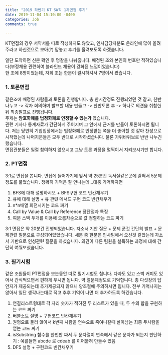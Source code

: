 ```yaml
---
title: "2019 하반기 KT SW직 1차면접 후기"
date: 2019-11-04 15:10:00 -0400
categories: Job
comments: true

---
```


KT면접의 경우 서약서를 따로 작성하지도 않았고, 인사담당자분도 온라인에 많이 올려주라고 하신것으로 보아(?) 맘놓고 후기를 올려보도록 하겠습니다.   

일단 도착하면 신분 확인 후 명찰을 나눠줍니다. 배정된 조와 본인의 번호만 적혀있습니다(부정채용 관련하여 블라인드 채용이 강화된 느낌이었습니다)  
한 조에 8명이었는데, 저희 조는 한분이 결시하셔서 7명이서 봤습니다.  

### 1. 토론면접

같은조에 배정된 사람들과 토론을 진행합니다. 총 한시간정도 진행되었던 것 같고, 찬반 나누고 -> 각자 회의하며 발표할 내용 만들고 -> 찬반토론 후 -> 하나로 의견을 취합한 뒤 최종발표로 진행됩니다.  
주제는 **암호화폐를 법정화폐로 인정할 수 있는가** 였습니다.  
관련 기사나 통계자료가 간단하게 주어지며 그 안에서 근거를 만들어 토론하시면 됩니다. 저는 당연히 기업입장에서는 법정화폐로 인정받는 쪽을 더 좋아할 것 같아 찬성으로 시작했는데 나머지분들은 모두 반대로 시작하셨습니다. 물론 가위바위보로 반반 나누긴 했습니다.  
면접관분들은 일절 참여하지 않으시고 그냥 토론 과정을 멀찍이서 지켜보시기만 합니다.  

### 2. PT면접

3:1로 면접을 봅니다. 면접에 들어가기에 앞서 약 25분간 독서실같은곳에 갇혀서 5문제정도를 풀었습니다. 정확히 기억은 잘 안나는데...대충 기억하자면  
1. BFS에 대해 설명하시오 + BFS구현 코드 빈칸채우기 
2. 큐에 대해 설명 + 큐 관련 메서드 구현 코드 빈칸채우기 
3. n*n배열 회전시키는 코드 짜기 
4. Call by Value & Call by Reference 장단점과 특징 
5. 여분 스택 두개를 이용해 오름차순으로 값 정렬하는 코드 짜기  

3:1 면접은 약 20분간 진행되었습니다. 자소서 기반 질문 + 문제 푼것 간단히 발표 + 문제관련 질문으로 구성되어있었습니다. 
세분 중 한분은 인사팀에서 오신것 같았는데 자소서 기반으로 인성관련 질문을 하셨습니다. 의견이 다른 팀원을 설득하는 과정에 대해 간단히 여쭤보셨습니다.

### 3. 필기시험
같은 조원들이 PT면접을 보는동안 따로 필기시험도 칩니다. 다과도 있고 스벅 커피도 있어서 간식먹으면서 편하게 푸시면 됩니다. 약 열문제정도로 기억합니다. 총 다섯장의 답안지가 제공되는데 추가제공되지 않으니 양조절에 주의하시면 됩니다. 전부 기억나지는 않아서 일단 생각나는대로 적고 추후 기억이 나면 더 추가하도록 하겠습니다.
1. 연결리스트형태로 각 자리 숫자가 적혀진 두 리스트가 있을 때, 두 수의 합을 구현하는 코드 짜기
2. 버블소트 설명 + 구현코드 빈칸채우기
3. 원형으로 둘러 앉아서 k번째 사람을 연속으로 죽여나갈때 살아남는 최종 두사람을 얻는 코드 짜기 
4. isSubstring 함수를 한번만 짜서 두 문자열이 연속해서 같은 문자가 되는지 판단하기 : 예를들면 abcde 로 cdeab 를 이어붙혀 만들수 있음
5. DFS 설명 + 구현코드 빈칸채우기



